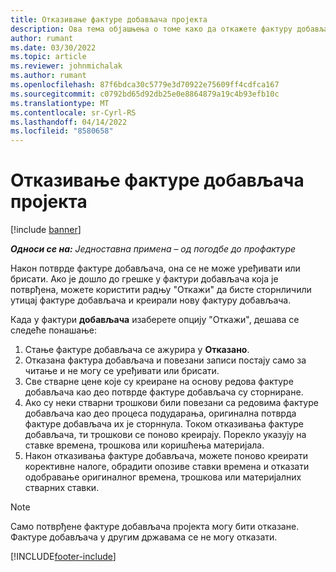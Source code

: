 ```yaml
---
title: Отказивање фактуре добављача пројекта
description: Ова тема објашњења о томе како да откажете фактуру добављача пројекта у корпорацији Мицрософт Dynamics 365 Project Operations и финансијски утицај отказивања фактуре добављача пројекта.
author: rumant
ms.date: 03/30/2022
ms.topic: article
ms.reviewer: johnmichalak
ms.author: rumant
ms.openlocfilehash: 87f6bdca30c5779e3d70922e75609ff4cdfca167
ms.sourcegitcommit: c0792bd65d92db25e0e8864879a19c4b93efb10c
ms.translationtype: MT
ms.contentlocale: sr-Cyrl-RS
ms.lasthandoff: 04/14/2022
ms.locfileid: "8580658"
---
```

# <a name="cancel-a-project-vendor-invoice"></a>Отказивање фактуре добављача пројекта

[!include [banner](../../includes/dataverse-preview.md)]

_**Односи се на:** Једноставна примена – од погодбе до профактуре_

Након потврде фактуре добављача, она се не може уређивати или брисати. Ако је дошло до грешке у фактури добављача која је потврђена, можете користити радњу "Откажи" да бисте сторнличили утицај фактуре добављача и креирали нову фактуру добављача.

Када у фактури **добављача** изаберете опцију "Откажи", дешава се следеће понашање:

1. Стање фактуре добављача се ажурира у **Отказано**.
2. Отказана фактура добављача и повезани записи постају само за читање и не могу се уређивати или брисати.
3. Све стварне цене које су креиране на основу редова фактуре добављача као део потврде фактуре добављача су сторниране.
4. Ако су неки стварни трошкови били повезани са редовима фактуре добављача као део процеса подударања, оригинална потврда фактуре добављача их је сторннула. Током отказивања фактуре добављача, ти трошкови се поново креирају. Порекло указују на ставке времена, трошкова или коришћења материјала.
5. Након отказивања фактуре добављача, можете поново креирати корективне налоге, обрадити опозиве ставки времена и отказати одобравање оригиналног времена, трошкова или материјалних стварних ставки.

> [!NOTE]
> Само потврђене фактуре добављача пројекта могу бити отказане. Фактуре добављача у другим државама се не могу отказати.

[!INCLUDE[footer-include](../../includes/footer-banner.md)]
